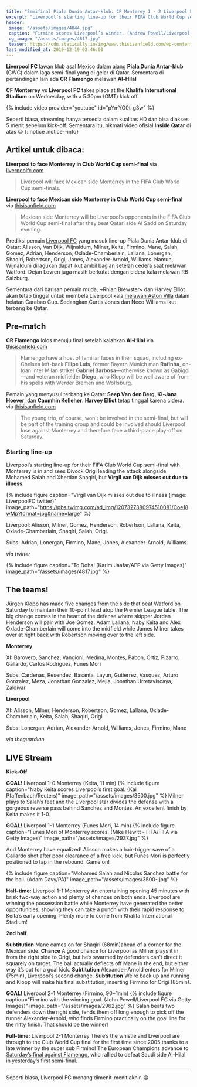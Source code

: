 ```yaml
---
title: "Semifinal Piala Dunia Antar-klub: CF Monterey 1 - 2 Liverpool FC"
excerpt: "Liverpool’s starting line-up for their FIFA Club World Cup semi-final with Monterrey is in"
header:
 image: "/assets/images/4044.jpg"
 caption: "Firmino scores Liverpool’s winner. (Andrew Powell/Liverpool FC via Getty Images)"
 og_image: "/assets/images/4817.jpg"
 teaser: https://cdn.statically.io/img/www.thisisanfield.com/wp-content/uploads/P2019-12-14-FIFACWC_Monterrey_Al_Sadd-3-324x235.jpg
last_modified_at: 2019-12-19 02:46:00
---
```

**Liverpool FC** lawan klub asal Mexico dalam ajang **Piala Dunia Antar-klub** (CWC) dalam laga semi-final yang di gelar di Qatar. Sementara di pertandingan lain ada **CR Flamengo** melawan **Al-Hilal**

**CF Monterrey** vs **Liverpool FC** takes place at the **Khalifa International Stadium** on Wednesday, with a 5.30pm (GMT) kick off.

{% include video provider="youtube" id="pYmYO0t-g3w" %}

Seperti biasa, streaming hanya tersedia dalam kualitas HD dan bisa diakses 5 menit sebelum kick-off. Sementara itu, nikmati video ofisial **Inside Qatar** di atas 😉
{:.notice .notice--info}

## Artikel untuk dibaca:

**Liverpool to face Monterrey in Club World Cup semi-final** via [liverpoolfc.com](https://www.liverpoolfc.com/news/first-team/378061-liverpool-to-face-monterrey-in-club-world-cup-semi-final)
> Liverpool will face Mexican side Monterrey in the FIFA Club World Cup semi-finals.

**Liverpool to face Mexican side Monterrey in Club World Cup semi-final** via [thisisanfield.com](https://www.thisisanfield.com/2019/12/liverpool-to-face-mexican-side-monterrey-in-club-world-cup-semi-final/)
> Mexican side Monterrey will be Liverpool’s opponents in the FIFA Club World Cup semi-final after they beat Qatari side Al Sadd on Saturday evening.

Prediksi pemain [Liverpool FC](/liverpool) yang masuk line-up Piala Dunia Antar-klub di Qatar: Alisson, Van Dijk, Wijnaldum, Milner, Keita, Firmino, Mane, Salah, Gomez, Adrian, Henderson, Oxlade-Chamberlain, Lallana, Lonergan, Shaqiri, Robertson, Origi, Jones, Alexander-Arnold, Williams. Namun, Wijnaldum diragukan dapat ikut ambil bagian setelah cedera saat melawan Watford. Dejan Lovren juga masih berkutat dengan cidera kala melawan RB Salzburg.

Sementara dari barisan pemain muda, ~Rhian Brewster~ dan Harvey Elliot akan tetap tinggal untuk membela Liverpool kala [melawan Aston Villa](/liverpool/carabao-vs-aston-villa/) dalam helatan Carabao Cup. Sedangkan Curtis Jones dan Neco Williams ikut terbang ke Qatar.

## Pre-match

**CR Flamengo** lolos menuju final setelah kalahkan **Al-Hilal** via [thisisanfield.com](https://www.thisisanfield.com/2019/12/flamengo-book-place-in-club-world-cup-final-despite-tough-semi-final/)
> Flamengo have a host of familiar faces in their squad, including ex-Chelsea left-back **Filipe Luis**, former Bayern Munich man **Rafinha**, on-loan Inter Milan striker **Gabriel Barbosa**—otherwise known as Gabigol—and veteran midfielder **Diego**, who Klopp will be well aware of from his spells with Werder Bremen and Wolfsburg.

Pemain yang menyusul terbang ke Qatar: **Seep Van den Berg**, **Ki-Jana Hoever**, dan **Caomhin Kelleher**. **Harvey Elliot** tetap tinggal karena cidera. via [thisisanfield.com](https://www.thisisanfield.com/2019/12/young-liverpool-trio-head-to-qatar-but-harvey-elliott-misses-out/)
> The young trio, of course, won’t be involved in the semi-final, but will be part of the training group and could be involved should Liverpool lose against Monterrey and therefore face a third-place play-off on Saturday.

### Starting line-up

Liverpool’s starting line-up for their FIFA Club World Cup semi-final with Monterrey is in and sees Divock Origi leading the attack alongside Mohamed Salah and Xherdan Shaqiri, but **Virgil van Dijk misses out due to illness**.

{% include figure caption="Virgil van Dijk misses out due to illness (image: LiverpoolFC twitter)" image_path="https://pbs.twimg.com/ad_img/1207327380974510081/Coe18wMp?format=jpg&name=large" %}

Liverpool: Alisson, Milner, Gomez, Henderson, Robertson, Lallana, Keita, Oxlade-Chamberlain, Shaqiri, Salah, Origi.

Subs: Adrian, Lonergan, Firmino, Mane, Jones, Alexander-Arnold, Williams.

_via twitter_

{% include figure caption="To Doha! (Karim Jaafar/AFP via Getty Images)" image_path="/assets/images/4817.jpg" %}

## The teams!

Jürgen Klopp has made five changes from the side that beat Watford on Saturday to maintain their 10-point lead atop the Premier League table. The big change comes in the heart of the defense where skipper Jordan Henderson will pair with Joe Gomez. Adam Lallana, Naby Keita and Alex Oxlade-Chamberlain will come into the midfield while James Milner takes over at right back with Robertson moving over to the left side.

**Monterrey**

XI: Barovero, Sanchez, Vangioni, Medina, Montes, Pabon, Ortiz, Pizarro, Gallardo, Carlos Rodriguez, Funes Mori

Subs: Cardenas, Resendez, Basanta, Layun, Gutierrez, Vasquez, Arturo Gonzalez, Meza, Jonathan Gonzalez, MejIa, Jonathan Urretaviscaya, Zaldivar

**Liverpool**

XI: Alisson, Milner, Henderson, Robertson, Gomez, Lallana, Oxlade-Chamberlain, Keita, Salah, Shaqiri, Origi

Subs: Lonergan, Adrian, Alexander-Arnold, Williams, Jones, Firmino, Mane

_via theguardian_

## LIVE Stream

**Kick-Off**

**GOAL!** Liverpool 1-0 Monterrey (Keita, 11 min)
{% include figure caption="Naby Keita scores Liverpool’s first goal. (Kai Pfaffenbach/Reuters)" image_path="/assets/images/3500.jpg" %}
Milner plays to Salah’s feet and the Liverpool star divides the defense with a gorgeous reverse pass behind Sanchez and Montes. An excellent finish by Keita makes it 1-0.

**GOAL!** Liverpool 1-1 Monterrey (Funes Mori, 14 min)
{% include figure caption="Funes Mori of Monterrey scores. (Mike Hewitt - FIFA/FIFA via Getty Images)" image_path="/assets/images/2937.jpg" %}

And Monterrey have equalized! Alisson makes a hair-trigger save of a Gallardo shot after poor clearance of a free kick, but Funes Mori is perfectly positioned to tap in the rebound. Game on!

{% include figure caption="Mohamed Salah and Nicolas Sanchez battle for the ball. (Adam Davy/PA)" image_path="/assets/images/3500-.jpg" %}

**Half-time:** Liverpool 1-1 Monterrey
An entertaining opening 45 minutes with brisk two-way action and plenty of chances on both ends. Liverpool are winning the possession battle while Monterrey have generated the better opportunities, showing they can take a punch with their rapid response to Keita’s early opening. Plenty more to come from Khalifa International Stadium!

**2nd half**

**Subtitution** Mane cames on for Shaqiri (68min)ahead of a corner for the Mexican side.
**Chance** A good chance for Liverpool as Milner plays it in from the right side to Origi, but he’s swarmed by defenders can’t direct it squarely on target. The ball actually deflects off Mane in the end, but either way it’s out for a goal kick. 
**Subtitution** Alexander-Arnold enters for Milner (75min), Liverpool’s second change.
**Subtitution** We’re back up and running and Klopp will make his final substitution, inserting Firmino for Origi (85min).

**GOAL!** Liverpool 2-1 Monterrey (Firmino, 90+1min)
{% include figure caption="Firmino with the winning goal. (John Powell/Liverpool FC via Getty Images)" image_path="/assets/images/2962.jpg" %}
Salah beats two defenders down the right side, fends them off long enough to pick off the runner Alexander-Arnold, who finds Firmino practically on the goal line for the nifty finish. That should be the winner!

**Full-time:** Liverpool 2-1 Monterrey
There’s the whistle and Liverpool are through to the Club World Cup final for the first time since 2005 thanks to a late winner by the super sub Firmino! The European Champions advance to [Saturday’s final against Flamengo](/liverpool/cwc-vs-flamengo/), who rallied to defeat Saudi side Al-Hilal in yesterday’s first semi-final.

***

Seperti biasa, Liverpool FC menang dimenit-menit akhir. 😁
